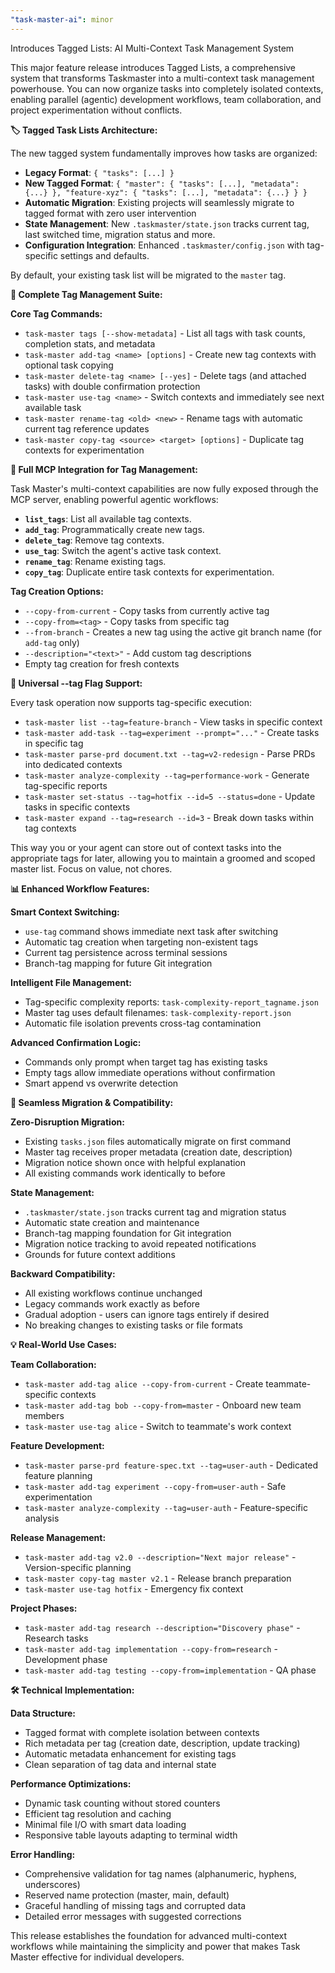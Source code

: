 ```yaml
---
"task-master-ai": minor
---
```


Introduces Tagged Lists: AI Multi-Context Task Management System

This major feature release introduces Tagged Lists, a comprehensive system that transforms Taskmaster into a multi-context task management powerhouse. You can now organize tasks into completely isolated contexts, enabling parallel (agentic) development workflows, team collaboration, and project experimentation without conflicts.

**🏷️ Tagged Task Lists Architecture:**

The new tagged system fundamentally improves how tasks are organized:
- **Legacy Format**: `{ "tasks": [...] }` 
- **New Tagged Format**: `{ "master": { "tasks": [...], "metadata": {...} }, "feature-xyz": { "tasks": [...], "metadata": {...} } }`
- **Automatic Migration**: Existing projects will seamlessly migrate to tagged format with zero user intervention
- **State Management**: New `.taskmaster/state.json` tracks current tag, last switched time, migration status and more.
- **Configuration Integration**: Enhanced `.taskmaster/config.json` with tag-specific settings and defaults.

By default, your existing task list will be migrated to the `master` tag.

**🚀 Complete Tag Management Suite:**

**Core Tag Commands:**
- `task-master tags [--show-metadata]` - List all tags with task counts, completion stats, and metadata
- `task-master add-tag <name> [options]` - Create new tag contexts with optional task copying
- `task-master delete-tag <name> [--yes]` - Delete tags (and attached tasks) with double confirmation protection
- `task-master use-tag <name>` - Switch contexts and immediately see next available task
- `task-master rename-tag <old> <new>` - Rename tags with automatic current tag reference updates
- `task-master copy-tag <source> <target> [options]` - Duplicate tag contexts for experimentation

**🤖 Full MCP Integration for Tag Management:**

Task Master's multi-context capabilities are now fully exposed through the MCP server, enabling powerful agentic workflows:
- **`list_tags`**: List all available tag contexts.
- **`add_tag`**: Programmatically create new tags.
- **`delete_tag`**: Remove tag contexts.
- **`use_tag`**: Switch the agent's active task context.
- **`rename_tag`**: Rename existing tags.
- **`copy_tag`**: Duplicate entire task contexts for experimentation.

**Tag Creation Options:**
- `--copy-from-current` - Copy tasks from currently active tag
- `--copy-from=<tag>` - Copy tasks from specific tag
- `--from-branch` - Creates a new tag using the active git branch name (for `add-tag` only)
- `--description="<text>"` - Add custom tag descriptions
- Empty tag creation for fresh contexts

**🎯 Universal --tag Flag Support:**

Every task operation now supports tag-specific execution:
- `task-master list --tag=feature-branch` - View tasks in specific context
- `task-master add-task --tag=experiment --prompt="..."` - Create tasks in specific tag
- `task-master parse-prd document.txt --tag=v2-redesign` - Parse PRDs into dedicated contexts
- `task-master analyze-complexity --tag=performance-work` - Generate tag-specific reports
- `task-master set-status --tag=hotfix --id=5 --status=done` - Update tasks in specific contexts
- `task-master expand --tag=research --id=3` - Break down tasks within tag contexts

This way you or your agent can store out of context tasks into the appropriate tags for later, allowing you to maintain a groomed and scoped master list. Focus on value, not chores.

**📊 Enhanced Workflow Features:**

**Smart Context Switching:**
- `use-tag` command shows immediate next task after switching
- Automatic tag creation when targeting non-existent tags
- Current tag persistence across terminal sessions
- Branch-tag mapping for future Git integration

**Intelligent File Management:**
- Tag-specific complexity reports: `task-complexity-report_tagname.json`
- Master tag uses default filenames: `task-complexity-report.json`
- Automatic file isolation prevents cross-tag contamination

**Advanced Confirmation Logic:**
- Commands only prompt when target tag has existing tasks
- Empty tags allow immediate operations without confirmation
- Smart append vs overwrite detection

**🔄 Seamless Migration & Compatibility:**

**Zero-Disruption Migration:**
- Existing `tasks.json` files automatically migrate on first command
- Master tag receives proper metadata (creation date, description)
- Migration notice shown once with helpful explanation
- All existing commands work identically to before

**State Management:**
- `.taskmaster/state.json` tracks current tag and migration status
- Automatic state creation and maintenance
- Branch-tag mapping foundation for Git integration
- Migration notice tracking to avoid repeated notifications
- Grounds for future context additions

**Backward Compatibility:**
- All existing workflows continue unchanged
- Legacy commands work exactly as before
- Gradual adoption - users can ignore tags entirely if desired
- No breaking changes to existing tasks or file formats

**💡 Real-World Use Cases:**

**Team Collaboration:**
- `task-master add-tag alice --copy-from-current` - Create teammate-specific contexts
- `task-master add-tag bob --copy-from=master` - Onboard new team members
- `task-master use-tag alice` - Switch to teammate's work context

**Feature Development:**
- `task-master parse-prd feature-spec.txt --tag=user-auth` - Dedicated feature planning
- `task-master add-tag experiment --copy-from=user-auth` - Safe experimentation
- `task-master analyze-complexity --tag=user-auth` - Feature-specific analysis

**Release Management:**
- `task-master add-tag v2.0 --description="Next major release"` - Version-specific planning
- `task-master copy-tag master v2.1` - Release branch preparation
- `task-master use-tag hotfix` - Emergency fix context

**Project Phases:**
- `task-master add-tag research --description="Discovery phase"` - Research tasks
- `task-master add-tag implementation --copy-from=research` - Development phase
- `task-master add-tag testing --copy-from=implementation` - QA phase

**🛠️ Technical Implementation:**

**Data Structure:**
- Tagged format with complete isolation between contexts
- Rich metadata per tag (creation date, description, update tracking)
- Automatic metadata enhancement for existing tags
- Clean separation of tag data and internal state

**Performance Optimizations:**
- Dynamic task counting without stored counters
- Efficient tag resolution and caching
- Minimal file I/O with smart data loading
- Responsive table layouts adapting to terminal width

**Error Handling:**
- Comprehensive validation for tag names (alphanumeric, hyphens, underscores)
- Reserved name protection (master, main, default)
- Graceful handling of missing tags and corrupted data
- Detailed error messages with suggested corrections

This release establishes the foundation for advanced multi-context workflows while maintaining the simplicity and power that makes Task Master effective for individual developers.
